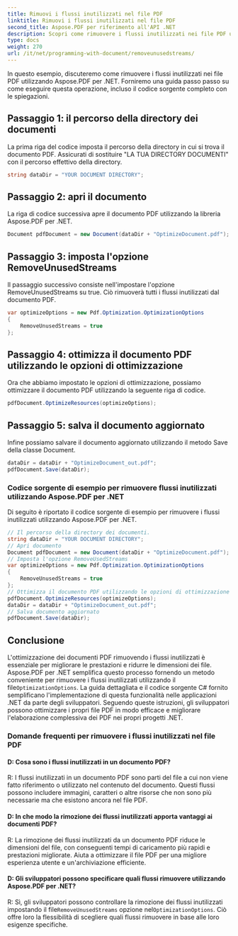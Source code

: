 ```yaml
---
title: Rimuovi i flussi inutilizzati nel file PDF
linktitle: Rimuovi i flussi inutilizzati nel file PDF
second_title: Aspose.PDF per riferimento all'API .NET
description: Scopri come rimuovere i flussi inutilizzati nei file PDF utilizzando Aspose.PDF per .NET. La nostra guida passo passo.
type: docs
weight: 270
url: /it/net/programming-with-document/removeunusedstreams/
---
```

In questo esempio, discuteremo come rimuovere i flussi inutilizzati nei file PDF utilizzando Aspose.PDF per .NET. Forniremo una guida passo passo su come eseguire questa operazione, incluso il codice sorgente completo con le spiegazioni.

## Passaggio 1: il percorso della directory dei documenti

La prima riga del codice imposta il percorso della directory in cui si trova il documento PDF. Assicurati di sostituire "LA TUA DIRECTORY DOCUMENTI" con il percorso effettivo della directory.

```csharp
string dataDir = "YOUR DOCUMENT DIRECTORY";
```

## Passaggio 2: apri il documento

La riga di codice successiva apre il documento PDF utilizzando la libreria Aspose.PDF per .NET.

```csharp
Document pdfDocument = new Document(dataDir + "OptimizeDocument.pdf");
```

## Passaggio 3: imposta l'opzione RemoveUnusedStreams

Il passaggio successivo consiste nell'impostare l'opzione RemoveUnusedStreams su true. Ciò rimuoverà tutti i flussi inutilizzati dal documento PDF.

```csharp
var optimizeOptions = new Pdf.Optimization.OptimizationOptions
{
	RemoveUnusedStreams = true
};
```

## Passaggio 4: ottimizza il documento PDF utilizzando le opzioni di ottimizzazione

Ora che abbiamo impostato le opzioni di ottimizzazione, possiamo ottimizzare il documento PDF utilizzando la seguente riga di codice.

```csharp
pdfDocument.OptimizeResources(optimizeOptions);
```

## Passaggio 5: salva il documento aggiornato

Infine possiamo salvare il documento aggiornato utilizzando il metodo Save della classe Document.

```csharp
dataDir = dataDir + "OptimizeDocument_out.pdf";
pdfDocument.Save(dataDir);
```

### Codice sorgente di esempio per rimuovere flussi inutilizzati utilizzando Aspose.PDF per .NET

Di seguito è riportato il codice sorgente di esempio per rimuovere i flussi inutilizzati utilizzando Aspose.PDF per .NET.

```csharp
// Il percorso della directory dei documenti.
string dataDir = "YOUR DOCUMENT DIRECTORY";
// Apri documento
Document pdfDocument = new Document(dataDir + "OptimizeDocument.pdf");
// Imposta l'opzione RemoveUsedStreams
var optimizeOptions = new Pdf.Optimization.OptimizationOptions
{
	RemoveUnusedStreams = true
};
// Ottimizza il documento PDF utilizzando le opzioni di ottimizzazione
pdfDocument.OptimizeResources(optimizeOptions);
dataDir = dataDir + "OptimizeDocument_out.pdf";
// Salva documento aggiornato
pdfDocument.Save(dataDir);
```

## Conclusione

 L'ottimizzazione dei documenti PDF rimuovendo i flussi inutilizzati è essenziale per migliorare le prestazioni e ridurre le dimensioni dei file. Aspose.PDF per .NET semplifica questo processo fornendo un metodo conveniente per rimuovere i flussi inutilizzati utilizzando il file`OptimizationOptions`. La guida dettagliata e il codice sorgente C# fornito semplificano l'implementazione di questa funzionalità nelle applicazioni .NET da parte degli sviluppatori. Seguendo queste istruzioni, gli sviluppatori possono ottimizzare i propri file PDF in modo efficace e migliorare l'elaborazione complessiva dei PDF nei propri progetti .NET.

### Domande frequenti per rimuovere i flussi inutilizzati nel file PDF

#### D: Cosa sono i flussi inutilizzati in un documento PDF?

R: I flussi inutilizzati in un documento PDF sono parti del file a cui non viene fatto riferimento o utilizzato nel contenuto del documento. Questi flussi possono includere immagini, caratteri o altre risorse che non sono più necessarie ma che esistono ancora nel file PDF.

#### D: In che modo la rimozione dei flussi inutilizzati apporta vantaggi ai documenti PDF?

R: La rimozione dei flussi inutilizzati da un documento PDF riduce le dimensioni del file, con conseguenti tempi di caricamento più rapidi e prestazioni migliorate. Aiuta a ottimizzare il file PDF per una migliore esperienza utente e un'archiviazione efficiente.

#### D: Gli sviluppatori possono specificare quali flussi rimuovere utilizzando Aspose.PDF per .NET?

 R: Sì, gli sviluppatori possono controllare la rimozione dei flussi inutilizzati impostando il file`RemoveUnusedStreams` opzione nel`OptimizationOptions`. Ciò offre loro la flessibilità di scegliere quali flussi rimuovere in base alle loro esigenze specifiche.